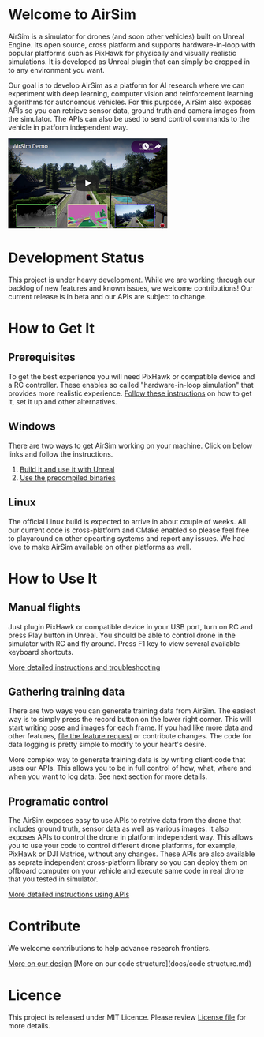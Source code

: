# Welcome to AirSim

AirSim is a simulator for drones (and soon other vehicles) built on Unreal Engine. Its open source, cross platform and supports hardware-in-loop with popular platforms such as PixHawk for physically and visually realistic simulations. It is developed as Unreal plugin that can simply be dropped in to any environment you want. 

Our goal is to develop AirSim as a platform for AI research where we can experiment with deep learning, computer vision and reinforcement learning algorithms for autonomous vehicles. For this purpose, AirSim also exposes APIs so you can retrieve sensor data, ground truth and camera images from the simulator. The APIs can also be used to send control commands to the vehicle in platform independent way.

[![AirSim Demo Video](docs/images/demo_video.png)](https://youtu.be/-WfTr1-OBGQ)

# Development Status

This project is under heavy development. While we are working through our backlog of new features and known issues, we welcome contributions! Our current release is in beta and our APIs are subject to change.

# How to Get It
## Prerequisites
To get the best experience you will need PixHawk or compatible device and a RC controller. These enables so called "hardware-in-loop simulation" that provides more realistic experience. [Follow these instructions](docs/hil_setup.md) on how to get it, set it up and other alternatives.

## Windows
There are two ways to get AirSim working on your machine. Click on below links and follow the instructions.

1.  [Build it and use it with Unreal](docs/build.md)
2.  [Use the precompiled binaries](docs/use_precompiled.md)

## Linux
The official Linux build is expected to arrive in about couple of weeks. All our current code is cross-platform and CMake enabled so please feel free to playaround on other opearting systems and report any issues. We had love to make AirSim available on other platforms as well.

# How to Use It

## Manual flights
Just plugin PixHawk or compatible device in your USB port, turn on RC and press Play button in Unreal. You should be able to control drone in the simulator with RC and fly around. Press F1 key to view several available keyboard shortcuts.

[More detailed instructions and troubleshooting](docs/manual_flight.md)

## Gathering training data
There are two ways you can generate training data from AirSim. The easiest way is to simply press the record button on the lower right corner. This will start writing pose and images for each frame. If you had like more data and other features, [file the feature request](issues/) or contribute changes. The code for data logging is pretty simple to modify to your heart's desire.

More complex way to generate training data is by writing client code that uses our APIs. This allows you to be in full control of how, what, where and when you want to log data. See next section for more details.

## Programatic control
The AirSim exposes easy to use APIs to retrive data from the drone that includes ground truth, sensor data as well as various images. It also exposes APIs to control the drone in platform independent way. This allows you to use your code to control different drone platforms, for example, PixHawk or DJI Matrice, without any changes. These APIs are also available as seprate independent cross-platform library so you can deploy them on offboard computer on your vehicle and execute same code in real drone that you tested in simulator.

[More detailed instructions using APIs](docs/apis.md)

# Contribute
We welcome contributions to help advance research frontiers. 

[More on our design](docs/design.md)
[More on our code structure](docs/code structure.md)


# Licence
This project is released under MIT Licence. Please review [License file](LICENSE) for more details.